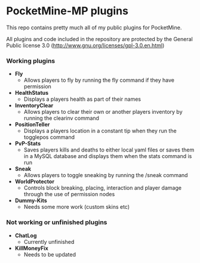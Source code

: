 # PocketMine-MP plugins
This repo contains pretty much all of my public plugins for PocketMine.

All plugins and code included in the repository are protected by the General Public license 3.0 (http://www.gnu.org/licenses/gpl-3.0.en.html)

### Working plugins
- **Fly**
    - Allows players to fly by running the fly command if they have permission
- **HealthStatus**
    - Displays a players health as part of their names
- **InventoryClear**
    - Allows players to clear their own or another players inventory by running the clearinv command
- **PositionTeller**
    - Displays a players location in a constant tip when they run the togglepos command
- **PvP-Stats**
    - Saves players kills and deaths to either local yaml files or saves them in a MySQL database and displays them when the stats command is run
- **Sneak**
    - Allows players to toggle sneaking by running the /sneak command
- **WorldProtector**
    - Controls block breaking, placing, interaction and player damage through the use of permission nodes
- **Dummy-Kits**
    - Needs some more work (custom skins etc)

### Not working or unfinished plugins
- **ChatLog**
    - Currently unfinished
- **KillMoneyFix**
    - Needs to be updated
